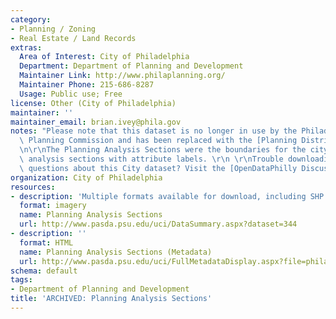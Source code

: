 ```yaml
---
category:
- Planning / Zoning
- Real Estate / Land Records
extras:
  Area of Interest: City of Philadelphia
  Department: Department of Planning and Development
  Maintainer Link: http://www.philaplanning.org/
  Maintainer Phone: 215-686-8287
  Usage: Public use; Free
license: Other (City of Philadelphia)
maintainer: ''
maintainer_email: brian.ivey@phila.gov
notes: "Please note that this dataset is no longer in use by the Philadelphia City\
  \ Planning Commission and has been replaced with the [Planning Districts dataset](https://www.opendataphilly.org/dataset/planning-districts).\r\
  \n\r\nThe Planning Analysis Sections were the boundaries for the city's twelve planning\
  \ analysis sections with attribute labels. \r\n \r\nTrouble downloading or have\
  \ questions about this City dataset? Visit the [OpenDataPhilly Discussion Group](http://www.phila.gov/data/discuss/)"
organization: City of Philadelphia
resources:
- description: 'Multiple formats available for download, including SHP. '
  format: imagery
  name: Planning Analysis Sections
  url: http://www.pasda.psu.edu/uci/DataSummary.aspx?dataset=344
- description: ''
  format: HTML
  name: Planning Analysis Sections (Metadata)
  url: http://www.pasda.psu.edu/uci/FullMetadataDisplay.aspx?file=philadelphiaplanninganalysissections2005.xml
schema: default
tags:
- Department of Planning and Development
title: 'ARCHIVED: Planning Analysis Sections'
---
```

